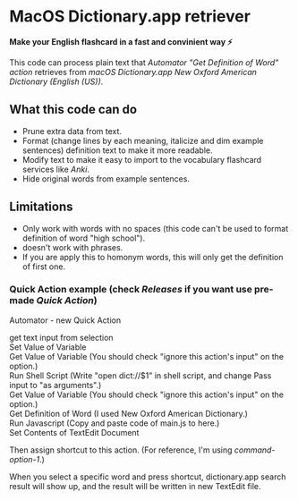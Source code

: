 # MacOS Dictionary.app retriever

**Make your English flashcard in a fast and convinient way ⚡️**
  
This code can process plain text that *Automator "Get Definition of Word" action* retrieves from *macOS Dictionary.app New Oxford American Dictionary (English (US))*.

## What this code can do
- Prune extra data from text.
- Format (change lines by each meaning, italicize and dim example sentences) definition text to make it more readable.
- Modify text to make it easy to import to the vocabulary flashcard services like *Anki*.
- Hide original words from example sentences.

## Limitations
- Only work with words with no spaces (this code can't be used to format definition of word "high school").
- doesn't work with phrases.
- If you are apply this to homonym words, this will only get the definition of first one.

### Quick Action example (check *Releases* if you want use pre-made *Quick Action*)
  
Automator - new Quick Action  
  
get text input from selection  
Set Value of Variable  
Get Value of Variable (You should check "ignore this action's input" on the option.)  
Run Shell Script (Write "open dict://$1" in shell script, and change Pass input to "as arguments".)  
Get Value of Variable (You should check "ignore this action's input" on the option.)  
Get Definition of Word (I used New Oxford American Dictionary.)  
Run Javascript (Copy and paste code of main.js to here.)  
Set Contents of TextEdit Document  
  
Then assign shortcut to this action. (For reference, I'm using *command-option-1*.)
  
When you select a specific word and press shortcut, dictionary.app search result will show up, and the result will be written in new TextEdit file.
